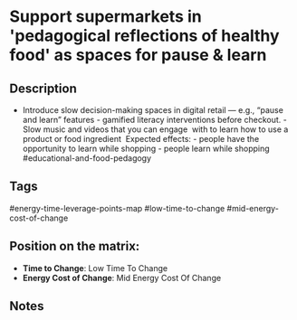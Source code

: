 # Support supermarkets in 'pedagogical reflections of healthy food' as spaces for pause & learn

## Description
- Introduce slow decision-making spaces in digital retail — e.g., “pause and learn” features - gamified literacy interventions before checkout. - Slow music and videos that you can engage  with to learn how to use a product or food ingredient    Expected effects:  - people have the opportunity to learn while shopping - people learn while shopping   #educational-and-food-pedagogy

## Tags
#energy-time-leverage-points-map #low-time-to-change #mid-energy-cost-of-change

## Position on the matrix:
- **Time to Change**: Low Time To Change
- **Energy Cost of Change**: Mid Energy Cost Of Change

## Notes
<!-- Add your notes here -->

